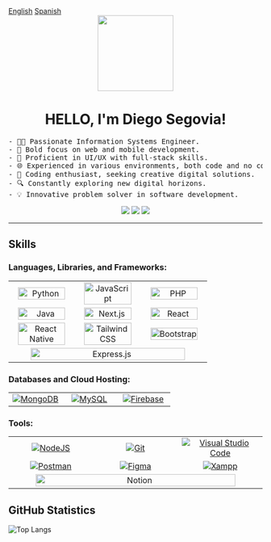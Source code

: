<div>
  <a href="https://github.com/diegoseg15" target="_blank">English</a>
  <a href="https://github.com/diegoseg15/diegoseg15/blob/main/SpanishREADME.md" target="_blank">Spanish</a>
</div>
<div align="center">

  <img src="https://media2.giphy.com/media/v1.Y2lkPTc5MGI3NjExMnloMXRlZTVhZnBuY3UwNjlxMjMxdXRyNmJhaXJuNWlqZXplZHlndSZlcD12MV9pbnRlcm5hbF9naWZfYnlfaWQmY3Q9Zw/2IudUHdI075HL02Pkk/giphy.gif" width="150"/> 
    
  # HELLO, I'm Diego Segovia!

</div>


<pre>
- 👨‍💻 Passionate Information Systems Engineer.
- 🚀 Bold focus on web and mobile development.
- 🎨 Proficient in UI/UX with full-stack skills.
- 🌐 Experienced in various environments, both code and no code.
- 🧠 Coding enthusiast, seeking creative digital solutions.
- 🔍 Constantly exploring new digital horizons.
- 💡 Innovative problem solver in software development.
</pre>

<div align="center">

  <a href="https://www.instagram.com/diegoseg_15/" target="_blank"><img src="https://img.shields.io/badge/Instagram-%23E4405F.svg?style=for-the-badge&logo=Instagram&logoColor=white"></a>
  <a href="https://www.tiktok.com/@diegoseg_15" target="_blank"><img src="https://img.shields.io/badge/TikTok-%23000000.svg?style=for-the-badge&logo=TikTok&logoColor=white"></a>
  <a href="https://www.linkedin.com/in/diegoseg15/" target="_blank"><img src="https://img.shields.io/badge/linkedin-%230077B5.svg?style=for-the-badge&logo=linkedin&logoColor=white"></a>

</div>

<hr>

## Skills

### Languages, Libraries, and Frameworks:

<table width="900px">
  <tr>
    <td width="33.33%" align="center">
      <a href="#" title="Python">
        <img height="90%" src="https://img.shields.io/badge/python-3670A0?style=for-the-badge&logo=python&logoColor=ffdd54" alt="Python">
      </a>
    </td>
    <td width="33.33%" align="center">
      <a href="#" title="JavaScript">
        <img height="90%" src="https://img.shields.io/badge/javascript-%23323330.svg?style=for-the-badge&logo=javascript&logoColor=%23F7DF1E" alt="JavaScript">
      </a>
    </td>
    <td width="33.33%" align="center">
      <a href="#" title="PHP"> 
        <img height="90%" src="https://img.shields.io/badge/php-%23777BB4.svg?style=for-the-badge&logo=php&logoColor=white" alt="PHP">
      </a>
    </td>
   
  </tr>
  <tr>
     <td width="33.33%" align="center">
       <a href="#" title="Java">
         <img height="90%" src="https://img.shields.io/badge/java-%23ED8B00.svg?style=for-the-badge&logo=openjdk&logoColor=white" alt="Java">
       </a>
     </td>
    <td width="33.33%" align="center">
      <a href="#" title="Next.js">
        <img height="90%" src="https://img.shields.io/badge/next%20js-000000?style=for-the-badge&logo=nextdotjs&logoColor=white" alt="Next.js">
      </a>
    </td>
    <td width="33.33%" align="center">
      <a href="#" title="React JS">
        <img height="90%" src="https://img.shields.io/badge/react-%2320232a.svg?style=for-the-badge&logo=react&logoColor=%2361DAFB" alt="React">
      </a>
    </td>
  </tr>
  <tr>
    <td width="33.33%" align="center">
      <a href="#" title="React Native">
        <img height="90%" src="https://img.shields.io/badge/react_native-%2320232a.svg?style=for-the-badge&logo=react&logoColor=%2361DAFB" alt="React Native">
      </a>
    </td>
    <td width="33.33%" align="center">
      <a href="#" title="TailwindCSS">
        <img height="90%" src="https://img.shields.io/badge/tailwindcss-%2338B2AC.svg?style=for-the-badge&logo=tailwind-css&logoColor=white" alt="TailwindCSS">
      </a>
    </td>
    <td width="33.33%" align="center">
      <a href="#" title="Bootstrap">
        <img height="90%" src="https://img.shields.io/badge/bootstrap-%238511FA.svg?style=for-the-badge&logo=bootstrap&logoColor=white" alt="Bootstrap">
      </a>
    </td>
  </tr>
  <tr>
     <td colspan="3" align="center">
       <a href="#" title="Express.js">
         <img height="90%" src="https://img.shields.io/badge/express.js-%23404d59.svg?style=for-the-badge&logo=express&logoColor=%2361DAFB" alt="Express.js">
       </a>
      </td>
  </tr>
</table>

<!-- ### No Code:

<table width="100%">
  <tr>
    <td width="33.33%" align="center">
      <a href="#" title="Joomla">
        <img src="https://img.shields.io/badge/joomla-%235091CD.svg?style=for-the-badge&logo=joomla&logoColor=white" alt="Joomla">
      </a>
    </td>
    <td width="33.33%" align="center">
      <a href="#" title="WordPress">
        <img src="https://img.shields.io/badge/WordPress-%23117AC9.svg?style=for-the-badge&logo=WordPress&logoColor=white" alt="WordPress">
      </a>
    </td>
    <td width="33.33%" align="center">
      <a href="#" title="Wix">
        <img src="https://img.shields.io/badge/wix-000?style=for-the-badge&logo=wix&logoColor=white" alt="Wix">
      </a>
    </td>
  </tr>
</table> -->

### Databases and Cloud Hosting:

<table width="100%">
  <tr>
    <td width="33.33%" align="center">
      <a href="#" title="MongoDB">
        <img src="https://img.shields.io/badge/MongoDB-%234ea94b.svg?style=for-the-badge&logo=mongodb&logoColor=white" alt="MongoDB">
      </a>
    </td>
    <td width="33.33%" align="center">
      <a href="#" title="MySQL">
        <img src="https://img.shields.io/badge/mysql-%2300f.svg?style=for-the-badge&logo=mysql&logoColor=white" alt="MySQL">
      </a>
    </td>
    <td width="33.33%" align="center">
      <a href="#" title="Firebase">
        <img src="https://img.shields.io/badge/firebase-%23039BE5.svg?style=for-the-badge&logo=firebase" alt="Firebase">
      </a>
    </td>
  </tr>
</table>

### Tools:

<table width="100%">
  <tr>
    <td width="33.33%" align="center">
      <a href="#" title="NodeJS">
        <img src="https://img.shields.io/badge/node.js-6DA55F?style=for-the-badge&logo=node.js&logoColor=white" alt="NodeJS">
      </a>
    </td>
    <td width="33.33%" align="center">
      <a href="#" title="Git">
        <img src="https://img.shields.io/badge/git-%23F05033.svg?style=for-the-badge&logo=git&logoColor=white" alt="Git">
      </a>
    </td>
    <td width="33.33%" align="center">
      <a href="#" title="Visual Studio Code">
        <img src="https://img.shields.io/badge/Visual%20Studio%20Code-0078d7.svg?style=for-the-badge&logo=visual-studio-code&logoColor=white" alt="Visual Studio Code">
      </a>
    </td>
  </tr>
  
  <tr>
    <td width="33.33%" align="center">
      <a href="#" title="Postman">
        <img src="https://img.shields.io/badge/Postman-FF6C37?style=for-the-badge&logo=postman&logoColor=white" alt="Postman">
      </a>
  </td>
  <td width="33.33%" align="center">
      <a href="#" title="Figma">
        <img src="https://img.shields.io/badge/figma-%23F24E1E.svg?style=for-the-badge&logo=figma&logoColor=white" alt="Figma">
      </a>
  </td>
    <td width="33.33%" align="center">
      <a href="#" title="Xampp">
        <img src="https://img.shields.io/badge/Xampp-F37623?style=for-the-badge&logo=xampp&logoColor=white" alt="Xampp">
      </a>
    </td>
  </tr>
  <tr>
    <td colspan="3" align="center">
      <a href="#" title="Notion">
        <img height="90%" src="https://img.shields.io/badge/Notion-%23000000.svg?style=for-the-badge&logo=notion&logoColor=white" alt="Notion">
      </a>
    </td>
  </tr>
</table>

## GitHub Statistics
<!-- ![diegoseg_!5's GitHub stats](https://github-readme-stats.vercel.app/api?username=diegoseg15&show_icons=true&theme=tokyonight) -->

![Top Langs](https://github-readme-stats.vercel.app/api/top-langs/?username=diegoseg15&theme=tokyonight&langs_count=6)

<!-- ## Additional Projects -->
<!-- ![Readme Card](https://github-readme-stats.vercel.app/api/pin/?username=anuraghazra&repo=github-readme-stats&theme=tokyonight) -->
